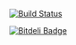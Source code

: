 
[![Build Status](https://travis-ci.org/mmistakes/so-simple-theme.svg?branch=master)](https://travis-ci.org/mmistakes/so-simple-theme)

[![Bitdeli Badge](https://d2weczhvl823v0.cloudfront.net/mmistakes/so-simple-theme/trend.png)](https://bitdeli.com/free "Bitdeli Badge")
